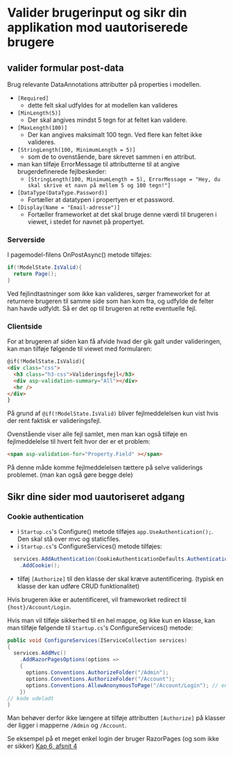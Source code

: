 # Valider brugerinput og sikr din applikation mod uautoriserede brugere
## valider formular post-data
Brug relevante DataAnnotations attributter på properties i modellen.
- `[Required]`
  - dette felt skal udfyldes for at modellen kan valideres
- `[MinLength(5)]`
  - Der skal angives mindst 5 tegn for at feltet kan validere.
- `[MaxLength(100)]`
  - Der kan angives maksimalt 100 tegn. Ved flere kan feltet ikke valideres.
- `[StringLength(100, MinimumLength = 5)]`
  - som de to ovenstående, bare skrevet sammen i en attribut.
- man kan tilføje ErrorMessage til attributterne til at angive brugerdefinerede fejlbeskeder:
  - `[StringLength(100, MinimumLength = 5), ErrorMessage = "Hey, du skal skrive et navn på mellem 5 og 100 tegn!"]`
- `[DataType(DataType.Password)]`
  - Fortæller at datatypen i propertyen er et password.
- `[Display(Name = "Email-adresse")]`
  - Fortæller frameworket at det skal bruge denne værdi til brugeren i viewet, i stedet for navnet på propertyet.

### Serverside
  
I pagemodel-filens OnPostAsync() metode tilføjes:
```C#
if(!ModelState.IsValid){
  return Page();
}
```
Ved fejlindtastninger som ikke kan valideres, sørger frameworket for at returnere brugeren til samme side som han kom fra, og udfylde de felter han havde udfyldt. Så er det op til brugeren at rette eventuelle fejl.

### Clientside
For at brugeren af siden kan få afvide hvad der gik galt under valideringen, kan man tilføje følgende til viewet med formularen:
```html
@if(!ModelState.IsValid){
<div class="css">
  <h3 class="h3-css">Valideringsfejl</h3>
  <div asp-validation-summary="All"></div>
  <hr />
</div>
}
```

På grund af `@if(!ModelState.IsValid)` bliver fejlmeddelelsen kun vist hvis der rent faktisk er valideringsfejl.

Ovenstående viser alle fejl samlet, men man kan også tilføje en fejlmeddelelse til hvert felt hvor der er et problem:
```html
<span asp-validation-for="Property.Field" ></span>
```
På denne måde komme fejlmeddelelsen tættere på selve validerings problemet. (man kan også gøre begge dele)

## Sikr dine sider mod uautoriseret adgang
### Cookie authentication
- i `Startup.cs`'s Configure() metode tilføjes `app.UseAuthentication();`. Den skal stå over mvc og staticfiles.
- i `Startup.cs`'s ConfigureServices() metode tilføjes:
```C#
  services.AddAuthentication(CookieAuthenticationDefaults.AuthenticationScheme)
    .AddCookie();
```
- tilføj `[Authorize]` til den klasse der skal kræve autentificering. (typisk en klasse der kan udføre CRUD funktionalitet)

Hvis brugeren ikke er autentificeret, vil frameworket redirect til `{host}/Account/Login`.

Hvis man vil tilføje sikkerhed til en hel mappe, og ikke kun en klasse, kan man tilføje følgende til `Startup.cs`'s ConfigureServices() metode:
```C#
public void ConfigureServices(IServiceCollection services)
{
  services.AddMvc()
    .AddRazorPagesOptions(options =>
    {
      options.Conventions.AuthorizeFolder("/Admin");
      options.Conventions.AuthorizeFolder("/Account");
      options.Conventions.AllowAnonymousToPage("/Account/Login"); // en undtagelse til reglen ovenover, så man kan tilgå login siden.
    })
// kode udeladt
}
```
Man behøver derfor ikke længere at tilføje attributten `[Authorize]` på klasser der ligger i mapperne `/Admin` og `/Account`.

Se eksempel på et meget enkel login der bruger RazorPages (og som ikke er sikker) [Kap 6, afsnit 4](https://www.lynda.com/ASP-NET-tutorials/Implementing-basic-cookie-based-authentication/630622/679613-4.html)

